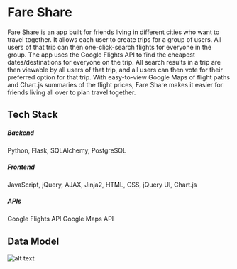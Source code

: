 # Fare Share

Fare Share is an app built for friends living in different cities who want to travel together. It allows each user to create trips for a group of users. All users of that trip can then one-click-search flights for everyone in the group. The app uses the Google Flights API to find the cheapest dates/destinations for everyone on the trip. All search results in a trip are then viewable by all users of that trip, and all users can then vote for their preferred option for that trip. With easy-to-view Google Maps of flight paths and Chart.js summaries of the flight prices, Fare Share makes it easier for friends living all over to plan travel together.

## Tech Stack

##### Backend

Python, Flask, SQLAlchemy, PostgreSQL

##### Frontend

JavaScript, jQuery, AJAX, Jinja2, HTML, CSS, jQuery UI, Chart.js

##### APIs

Google Flights API
Google Maps API

## Data Model

![alt text](https://github.com/minyisme/fare-share/static/images/data_model.png)


<!-- [![Coverage Status](https://coveralls.io/repos/github/minyisme/totally-named-project-yo/badge.svg?branch=master)](https://coveralls.io/github/minyisme/totally-named-project-yo?branch=master) -->
